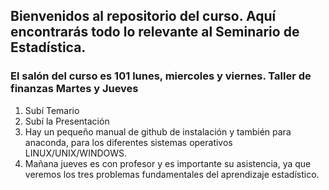 ## Bienvenidos al repositorio del curso. Aquí encontrarás todo lo relevante al Seminario de Estadística.

### El salón del curso es 101 lunes, miercoles y viernes. Taller de finanzas Martes y Jueves

1. Subí Temario
2. Subí la Presentación
3. Hay un pequeño manual de github de instalación y también para anaconda, para los diferentes sistemas operativos LINUX/UNIX/WINDOWS.
4. Mañana jueves es con profesor y es importante su asistencia, ya que veremos los tres problemas fundamentales del aprendizaje estadístico.
